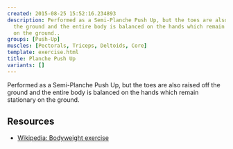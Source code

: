 ```yaml
---
created: 2015-08-25 15:52:16.234893
description: Performed as a Semi-Planche Push Up, but the toes are also raised off
  the ground and the entire body is balanced on the hands which remain stationary
  on the ground..
groups: [Push-Up]
muscles: [Pectorals, Triceps, Deltoids, Core]
template: exercise.html
title: Planche Push Up
variants: []
---
```

Performed as a Semi-Planche Push Up, but the toes are also raised off the ground and the entire body is balanced on the hands which remain stationary on the ground.

## Resources

* [Wikipedia: Bodyweight exercise](https://en.wikipedia.org/wiki/Bodyweight_exercise)